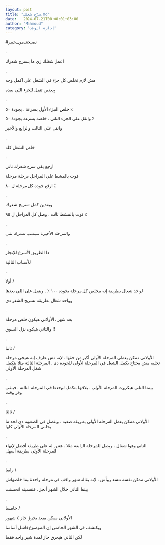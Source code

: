 ```yaml
---
layout: post
title: "سرّح شغلك.md"
date:   2024-07-21T00:00:01+03:00
author: "Mahmoud"
category: "إدارة الوقت"
---
```

[<u>\#نصيحة_من_خبير</u>](https://www.facebook.com/hashtag/%D9%86%D8%B5%D9%8A%D8%AD%D8%A9_%D9%85%D9%86_%D8%AE%D8%A8%D9%8A%D8%B1?__eep__=6&__cft__%5b0%5d=AZVTHUGwhzjl2anEvr4_sUVSo6q0NKme_I8w7mxniUZajYb4FMl70sTIIXYee2R_DR-sEYqLXtN_y-j_4jbTABnEl73o9beFPAE626UuizvYbBAxNvakkV14uZ-azHVQPytOVnrhhbwZ9qtgd84xdSxsy8HEZaLCwKMj1VpFDYzJzLRp7rjsiPqHGFxOqvjzz54&__tn__=*NK-R)

.

اعمل شغلك زي ما بتسرح شعرك

.

مش لازم تخلص كل جزء في الشغل على أكمل وجه

وبعدين تنقل للجزء اللي بعده

.

خلص الجزء الأول بسرعة . بجودة ٥٠ ٪

وانقل على الجزء التاني . خلصة بسرعة بجودة ٥٠ ٪

وانقل على التالت والرابع والأخير

.

خلص الشغل كله

.

ارجع بقى سرح شعرك تاني

فوت بالمشط على المراحل مرحلة مرحلة

ارفع جودة كل مرحلة ل ٨٠ ٪

.

وبعدين كمل تسريح شعرك

فوت بالمشط تالت . وصل كل المراحل ل ٩٥ ٪

.

والمرحلة الأخيرة سبسب شعرك بقى

.

دا الطريق الأسرع للإنجاز

للأسباب التالية

.

أولا /

لو حد شغال بطريقة إنه بيخلص كل مرحلة بجودة ١٠٠ ٪ . وينقل
على اللي بعدها

وواحد شغال بطريقة تسريح الشعر دي

.

بعد شهر . الأولاني هيكون خلص مرحلة

والتاني هيكون نزل السوق !!

.

ثانيا /

الأولاني ممكن يعطي المرحلة الأولى أكبر من حقها . لإنه مش
عارف إنه هتيجي مرحلة تخليه مش محتاج يكمل الشغل في المرحلة الأولى للجودة
دي . المرحلة التالتة مثلا بتكمل شغل المرحلة الأولى

.

بينما التاني هيكروت المرحلة الأولى . يلاقيها بتكمل
لوحدها في المرحلة التالتة . فيبقى وفر وقت

.

ثالثا /

الأولاني ممكن يعمل المرحلة الأولى بطريقة صعبة . ويفضل في
الصعوبة دي لحد ما يخلص المرحلة الأولى كلها

.

التاني وهوا شغال . ووصل للمرحلة الرابعة مثلا . هتنور له
على طريقة أفضل لإنهاء المرحلة الأولى بطريقة أسهل

.

رابعا /

الأولاني ممكن نفسه تتسد وييأس . لإنه بقاله شهر واقف في
مرحلة واحدة وما خلصهاش

بينما التاني خلال الشهر أنجز . فنفسيته اتحسنت

.

خامسا /

الأولاني ممكن يقعد يحرق جاز ٤ شهور

ويكتشف في الشهر الخامس إن الموضوع فاشل أساسا

لكن التاني هيحرق جاز لمدة شهر واحد فقط
